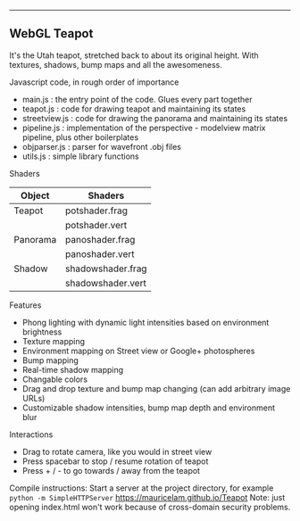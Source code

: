 --------------------------
WebGL Teapot
--------------------------

It's the Utah teapot, stretched back to about its original height. With textures, shadows, bump maps and all the awesomeness. 

Javascript code, in rough order of importance
- main.js : the entry point of the code. Glues every part together
- teapot.js : code for drawing teapot and maintaining its states
- streetview.js : code for drawing the panorama and maintaining its states
- pipeline.js : implementation of the perspective - modelview matrix pipeline, plus other boilerplates
- objparser.js : parser for wavefront .obj files
- utils.js : simple library functions

Shaders

| Object      | Shaders           |
| ----------- | ----------------- |
| Teapot      | potshader.frag    |
|             | potshader.vert    |
| Panorama    | panoshader.frag   |
|             | panoshader.vert   |
| Shadow      | shadowshader.frag |
|             | shadowshader.vert |

Features
- Phong lighting with dynamic light intensities based on environment brightness
- Texture mapping
- Environment mapping on Street view or Google+ photospheres
- Bump mapping
- Real-time shadow mapping
- Changable colors
- Drag and drop texture and bump map changing (can add arbitrary image URLs)
- Customizable shadow intensities, bump map depth and environment blur

Interactions
- Drag to rotate camera, like you would in street view
- Press spacebar to stop / resume rotation of teapot
- Press + / - to go towards / away from the teapot

Compile instructions: Start a server at the project directory, for example
                        `python -m SimpleHTTPServer`
        https://mauricelam.github.io/Teapot
Note: just opening index.html won't work because of cross-domain security problems.

